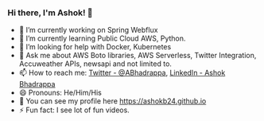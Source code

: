 ### Hi there, I'm Ashok! 👋

- 🔭 I’m currently working on Spring Webflux
- 🌱 I’m currently learning Public Cloud AWS, Python.
- 🤔 I’m looking for help with Docker, Kubernetes
- 💬 Ask me about AWS Boto libraries, AWS Serverless, Twitter Integration, Accuweather APIs, newsapi and not limited to.
- 📫 How to reach me: [Twitter - @ABhadrappa](https://twitter.com/ABhadrappa), [LinkedIn - Ashok Bhadrappa](https://www.linkedin.com/in/ashok-bhadrappa-72baa818/)
- 😄 Pronouns: He/Him/His
- 💬 You can see my profile here https://ashokb24.github.io
- ⚡ Fun fact: I see lot of fun videos.

